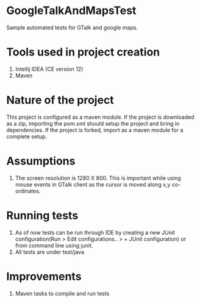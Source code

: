 GoogleTalkAndMapsTest
=====================

Sample automated tests for GTalk and google maps.

Tools used in project creation
==============================
1. Intellij IDEA (CE version 12)
2. Maven

Nature of the project
=====================
This project is configured as a maven module. If the project is downloaded as a zip, importing the pom.xml should setup the project and bring in dependencies. If the project is forked, import as a maven module for a complete setup.

Assumptions
===========
1. The screen resolution is 1280 X 800. This is important while using mouse events in GTalk client as the cursor is moved along x,y co-ordinates.

Running tests
=============
1. As of now tests can be run through IDE by creating a new JUnit configuration(Run > Edit configurations.. > + JUnit configuration) or from command line using junit.
2. All tests are under test/java

Improvements
============
1. Maven tasks to compile and run tests
